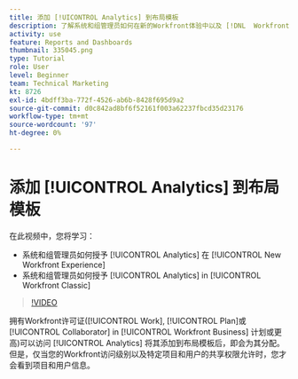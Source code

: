 ```yaml
---
title: 添加 [!UICONTROL Analytics] 到布局模板
description: 了解系统和组管理员如何在新的Workfront体验中以及 [!DNL  Workfront] 经典。
activity: use
feature: Reports and Dashboards
thumbnail: 335045.png
type: Tutorial
role: User
level: Beginner
team: Technical Marketing
kt: 8726
exl-id: 4bdff3ba-772f-4526-ab6b-8428f695d9a2
source-git-commit: d0c842ad8bf6f52161f003a62237fbcd35d23176
workflow-type: tm+mt
source-wordcount: '97'
ht-degree: 0%

---
```


# 添加 [!UICONTROL Analytics] 到布局模板

在此视频中，您将学习：

* 系统和组管理员如何授予 [!UICONTROL Analytics] 在 [!UICONTROL New Workfront Experience]
* 系统和组管理员如何授予 [!UICONTROL Analytics] in [!UICONTROL Workfront Classic]

>[!VIDEO](https://video.tv.adobe.com/v/335045/?quality=12)

拥有Workfront许可证([!UICONTROL Work], [!UICONTROL Plan]或 [!UICONTROL Collaborator] in [!UICONTROL Workfront Business] 计划或更高)可以访问 [!UICONTROL Analytics] 将其添加到布局模板后，即会为其分配。 但是，仅当您的Workfront访问级别以及特定项目和用户的共享权限允许时，您才会看到项目和用户信息。
